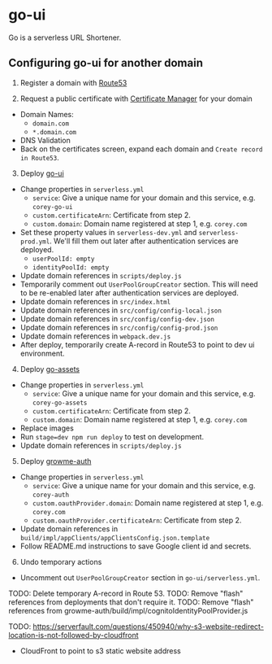 
# go-ui

Go is a serverless URL Shortener.

## Configuring go-ui for another domain

1. Register a domain with [Route53](https://console.aws.amazon.com/route53/home)

2. Request a public certificate with [Certificate Manager](https://console.aws.amazon.com/acm/home?region=us-east-1) for your domain
  - Domain Names:
    - `domain.com`
    - `*.domain.com`
  - DNS Validation
  - Back on the certificates screen, expand each domain and `Create record in Route53`.

3. Deploy [go-ui](https://github.com/coreyferguson/go-ui)
  - Change properties in `serverless.yml`
    - `service`: Give a unique name for your domain and this service, e.g. `corey-go-ui`
    - `custom.certificateArn`: Certificate from step 2.
    - `custom.domain`: Domain name registered at step 1, e.g. `corey.com`
  - Set these property values in `serverless-dev.yml` and `serverless-prod.yml`. We'll fill them out later after authentication services are deployed.
    - `userPoolId: empty`
    - `identityPoolId: empty`
  - Update domain references in `scripts/deploy.js`
  - Temporarily comment out `UserPoolGroupCreator` section. This will need to be re-enabled later after authentication services are deployed.
  - Update domain references in `src/index.html`
  - Update domain references in `src/config/config-local.json`
  - Update domain references in `src/config/config-dev.json`
  - Update domain references in `src/config/config-prod.json`
  - Update domain references in `webpack.dev.js`
  - After deploy, temporarily create A-record in Route53 to point to dev ui environment.

4. Deploy [go-assets](https://github.com/coreyferguson/go-assets)
  - Change properties in `serverless.yml`
    - `service`: Give a unique name for your domain and this service, e.g. `corey-go-assets`
    - `custom.certificateArn`: Certificate from step 2.
    - `custom.domain`: Domain name registered at step 1, e.g. `corey.com`
  - Replace images
  - Run `stage=dev npm run deploy` to test on development.
  - Update domain references in `scripts/deploy.js`

5. Deploy [growme-auth](https://github.com/coreyferguson/growme-auth)
  - Change properties in `serverless.yml`
    - `service`: Give a unique name for your domain and this service, e.g. `corey-auth`
    - `custom.oauthProvider.domain`: Domain name registered at step 1, e.g. `corey.com`
    - `custom.oauthProvider.certificateArn`: Certificate from step 2.
  - Update domain references in `build/impl/appClients/appClientsConfig.json.template`
  - Follow README.md instructions to save Google client id and secrets.

6. Undo temporary actions
  - Uncomment out `UserPoolGroupCreator` section in `go-ui/serverless.yml`.



TODO: Delete temporary A-record in Route 53.
TODO: Remove "flash" references from deployments that don't require it.
  TODO: Remove "flash" references from growme-auth/build/impl/cognitoIdentityPoolProvider.js


TODO: https://serverfault.com/questions/450940/why-s3-website-redirect-location-is-not-followed-by-cloudfront
  - CloudFront to point to s3 static website address
